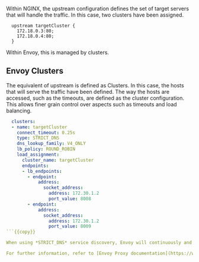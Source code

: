 Within NGINX, the upstream configuration defines the set of target servers that will handle the traffic. In this case, two clusters have been assigned.

```
  upstream targetCluster {
    172.18.0.3:80;
    172.18.0.4:80;
  }

```

Within Envoy, this is managed by clusters.

## Envoy Clusters

The equivalent of upstream is defined as Clusters. In this case, the hosts that will serve the traffic have been defined. The way the hosts are accessed, such as the timeouts, are defined as the cluster configuration. This allows finer grain control over aspects such as timeouts and load balancing.

```yaml
  clusters:
  - name: targetCluster
    connect_timeout: 0.25s
    type: STRICT_DNS
    dns_lookup_family: V4_ONLY
    lb_policy: ROUND_ROBIN
    load_assignment:
      cluster_name: targetCluster
      endpoints:
      - lb_endpoints:
        - endpoint:
            address:
              socket_address:
                address: 172.30.1.2
                port_value: 8008
        - endpoint:
            address:
              socket_address:
                address: 172.30.1.2
                port_value: 8009
```{{copy}}

When using *STRICT_DNS* service discovery, Envoy will continuously and asynchronously resolve the specified DNS targets. Each returned IP address in the DNS result will be considered an explicit host in the upstream cluster. This means that if the query returns two IP addresses, Envoy will assume the cluster has two hosts, and both should be load balanced to. If a host is removed from the result, Envoy assumes it no longer exists and will drain traffic from any existing connection pools.

For further information, refer to [Envoy Proxy documentation](https://www.envoyproxy.io/docs/envoy/latest/intro/arch_overview/upstream/service_discovery#strict-dns).